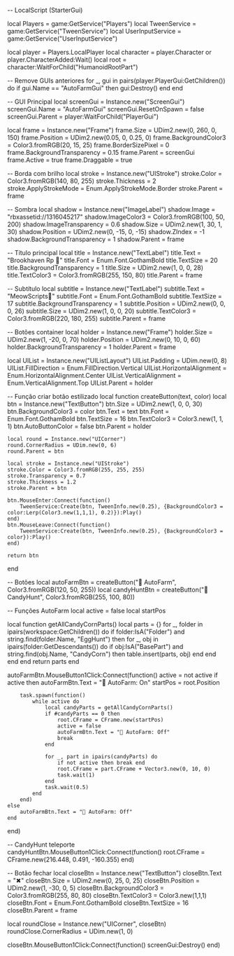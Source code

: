 -- LocalScript (StarterGui)

local Players = game:GetService("Players")
local TweenService = game:GetService("TweenService")
local UserInputService = game:GetService("UserInputService")

local player = Players.LocalPlayer
local character = player.Character or player.CharacterAdded:Wait()
local root = character:WaitForChild("HumanoidRootPart")

-- Remove GUIs anteriores
for _, gui in pairs(player.PlayerGui:GetChildren()) do
	if gui.Name == "AutoFarmGui" then
		gui:Destroy()
	end
end

-- GUI Principal
local screenGui = Instance.new("ScreenGui")
screenGui.Name = "AutoFarmGui"
screenGui.ResetOnSpawn = false
screenGui.Parent = player:WaitForChild("PlayerGui")

local frame = Instance.new("Frame")
frame.Size = UDim2.new(0, 260, 0, 150)
frame.Position = UDim2.new(0.05, 0, 0.25, 0)
frame.BackgroundColor3 = Color3.fromRGB(20, 15, 25)
frame.BorderSizePixel = 0
frame.BackgroundTransparency = 0.15
frame.Parent = screenGui
frame.Active = true
frame.Draggable = true

-- Borda com brilho
local stroke = Instance.new("UIStroke")
stroke.Color = Color3.fromRGB(140, 80, 255)
stroke.Thickness = 2
stroke.ApplyStrokeMode = Enum.ApplyStrokeMode.Border
stroke.Parent = frame

-- Sombra
local shadow = Instance.new("ImageLabel")
shadow.Image = "rbxassetid://1316045217"
shadow.ImageColor3 = Color3.fromRGB(100, 50, 200)
shadow.ImageTransparency = 0.6
shadow.Size = UDim2.new(1, 30, 1, 30)
shadow.Position = UDim2.new(0, -15, 0, -15)
shadow.ZIndex = -1
shadow.BackgroundTransparency = 1
shadow.Parent = frame

-- Título principal
local title = Instance.new("TextLabel")
title.Text = "Brookhaven Rp 🎃"
title.Font = Enum.Font.GothamBold
title.TextSize = 20
title.BackgroundTransparency = 1
title.Size = UDim2.new(1, 0, 0, 28)
title.TextColor3 = Color3.fromRGB(255, 150, 80)
title.Parent = frame

-- Subtítulo
local subtitle = Instance.new("TextLabel")
subtitle.Text = "MeowScripts👻"
subtitle.Font = Enum.Font.GothamBold
subtitle.TextSize = 17
subtitle.BackgroundTransparency = 1
subtitle.Position = UDim2.new(0, 0, 0, 26)
subtitle.Size = UDim2.new(1, 0, 0, 20)
subtitle.TextColor3 = Color3.fromRGB(220, 180, 255)
subtitle.Parent = frame

-- Botões container
local holder = Instance.new("Frame")
holder.Size = UDim2.new(1, -20, 0, 70)
holder.Position = UDim2.new(0, 10, 0, 60)
holder.BackgroundTransparency = 1
holder.Parent = frame

local UIList = Instance.new("UIListLayout")
UIList.Padding = UDim.new(0, 8)
UIList.FillDirection = Enum.FillDirection.Vertical
UIList.HorizontalAlignment = Enum.HorizontalAlignment.Center
UIList.VerticalAlignment = Enum.VerticalAlignment.Top
UIList.Parent = holder

-- Função criar botão estilizado
local function createButton(text, color)
	local btn = Instance.new("TextButton")
	btn.Size = UDim2.new(1, 0, 0, 30)
	btn.BackgroundColor3 = color
	btn.Text = text
	btn.Font = Enum.Font.GothamBold
	btn.TextSize = 16
	btn.TextColor3 = Color3.new(1, 1, 1)
	btn.AutoButtonColor = false
	btn.Parent = holder

	local round = Instance.new("UICorner")
	round.CornerRadius = UDim.new(0, 6)
	round.Parent = btn

	local stroke = Instance.new("UIStroke")
	stroke.Color = Color3.fromRGB(255, 255, 255)
	stroke.Transparency = 0.7
	stroke.Thickness = 1.2
	stroke.Parent = btn

	btn.MouseEnter:Connect(function()
		TweenService:Create(btn, TweenInfo.new(0.25), {BackgroundColor3 = color:Lerp(Color3.new(1,1,1), 0.2)}):Play()
	end)
	btn.MouseLeave:Connect(function()
		TweenService:Create(btn, TweenInfo.new(0.25), {BackgroundColor3 = color}):Play()
	end)

	return btn
end

-- Botões
local autoFarmBtn = createButton("👻 AutoFarm", Color3.fromRGB(120, 50, 255))
local candyHuntBtn = createButton("🍬 CandyHunt", Color3.fromRGB(255, 100, 80))

-- Funções AutoFarm
local active = false
local startPos

local function getAllCandyCornParts()
	local parts = {}
	for _, folder in ipairs(workspace:GetChildren()) do
		if folder:IsA("Folder") and string.find(folder.Name, "EggHunt") then
			for _, obj in ipairs(folder:GetDescendants()) do
				if obj:IsA("BasePart") and string.find(obj.Name, "CandyCorn") then
					table.insert(parts, obj)
				end
			end
		end
	end
	return parts
end

autoFarmBtn.MouseButton1Click:Connect(function()
	active = not active
	if active then
		autoFarmBtn.Text = "👻 AutoFarm: On"
		startPos = root.Position

		task.spawn(function()
			while active do
				local candyParts = getAllCandyCornParts()
				if #candyParts == 0 then
					root.CFrame = CFrame.new(startPos)
					active = false
					autoFarmBtn.Text = "👻 AutoFarm: Off"
					break
				end

				for _, part in ipairs(candyParts) do
					if not active then break end
					root.CFrame = part.CFrame + Vector3.new(0, 10, 0)
					task.wait(1)
				end
				task.wait(0.5)
			end
		end)
	else
		autoFarmBtn.Text = "👻 AutoFarm: Off"
	end
end)

-- CandyHunt teleporte
candyHuntBtn.MouseButton1Click:Connect(function()
	root.CFrame = CFrame.new(216.448, 0.491, -160.355)
end)

-- Botão fechar
local closeBtn = Instance.new("TextButton")
closeBtn.Text = "✖"
closeBtn.Size = UDim2.new(0, 25, 0, 25)
closeBtn.Position = UDim2.new(1, -30, 0, 5)
closeBtn.BackgroundColor3 = Color3.fromRGB(255, 80, 80)
closeBtn.TextColor3 = Color3.new(1,1,1)
closeBtn.Font = Enum.Font.GothamBold
closeBtn.TextSize = 16
closeBtn.Parent = frame

local roundClose = Instance.new("UICorner", closeBtn)
roundClose.CornerRadius = UDim.new(1, 0)

closeBtn.MouseButton1Click:Connect(function()
	screenGui:Destroy()
end)
